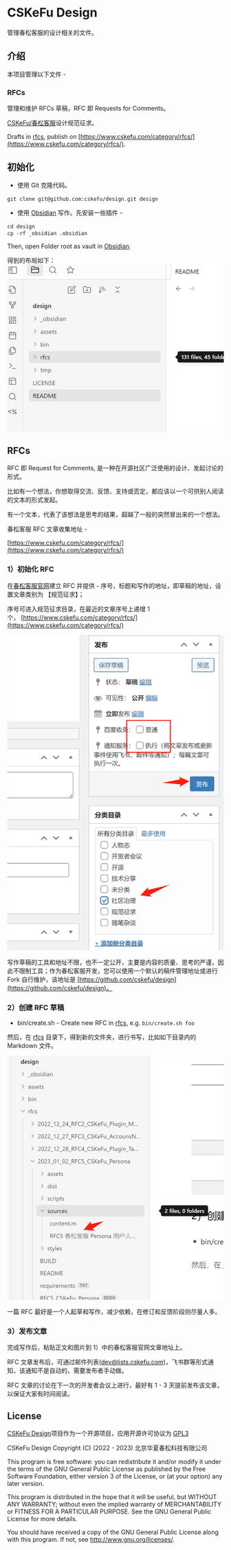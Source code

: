 # CSKeFu Design

管理春松客服的设计相关的文件。


## 介绍
本项目管理以下文件 -

### RFCs

管理和维护 RFCs 草稿，RFC 即 Requests for Comments。

[CSKeFu/春松客服](https//www.cskefu)设计规范征求。

Drafts in [rfcs](./rfcs), publish on [https://www.cskefu.com/category/rfcs/](https://www.cskefu.com/category/rfcs/).

## 初始化

* 使用 Git 克隆代码。

```
git clone git@github.com:cskefu/design.git design
```

* 使用 [Obsidian](https://obsidian.md/) 写作。先安装一些插件 -

```
cd design
cp -rf _obsidian .obsidian
```

Then, open Folder root as vault in [Obsidian](https://obsidian.md/).

得到的布局如下：
![](assets/media/sceenshoot_20230103152716.png)


## RFCs

RFC 即 Request for Comments, 是一种在开源社区广泛使用的设计、发起讨论的形式。

比如有一个想法，你想取得交流、反馈、支持或否定，都应该以一个可供别人阅读的文本的形式发起。

有一个文本，代表了该想法是思考的结果，超越了一般的突然冒出来的一个想法。

  

春松客服 RFC 文章收集地址 -

[https://www.cskefu.com/category/rfcs/](https://www.cskefu.com/category/rfcs/)


### 1）初始化 RFC

在[春松客服官网](https://www.cskefu.com/admin)建立 RFC 并提供 - 序号，标题和写作的地址，即草稿的地址，设置文章类别为 【规范征求】；

序号可进入规范征求目录，在最近的文章序号上递增 1 个， [https://www.cskefu.com/category/rfcs/](https://www.cskefu.com/category/rfcs/)

![](assets/media/sceenshoot_20230103153847.png)

写作草稿的工具和地址不限，也不一定公开，主要是内容的质量、思考的严谨，因此不限制工具；作为春松客服开发，您可以使用一个默认的稿件管理地址或进行 Fork 自行维护，该地址是 [https://github.com/cskefu/design](https://github.com/cskefu/design)。

### 2）创建 RFC 草稿

* bin/create.sh - Create new RFC in [rfcs](./rfcs/), e.g. `bin/create.sh foo`

然后，在 [rfcs](./rfcs) 目录下，得到新的文件夹，进行书写，比如如下目录内的 Markdown 文件。

![](assets/media/sceenshoot_20230103153947.png)

一篇 RFC 最好是一个人起草和写作，减少依赖，在修订和反馈阶段则尽量人多。

### 3）发布文章

完成写作后，粘贴正文和图片到 1）中的春松客服官网文章地址上。

RFC 文章发布后，可通过邮件列表([dev@lists.cskefu.com](mailto:dev@lists.cskefu.com))，飞书群等形式通知，该通知不是自动的，需要发布者手动做。

RFC 文章的讨论在下一次的开发者会议上进行，最好有 1 - 3 天提前发布该文章，以保证大家有时间阅读。


## License

[CSKeFu Design](https://github.com/cskefu/design)项目作为一个开源项目，应用开源许可协议为 [GPL3](./LICENSE)

CSKeFu Design
Copyright (C) (2022 - 2023)  北京华夏春松科技有限公司

This program is free software: you can redistribute it and/or modify
it under the terms of the GNU General Public License as published by
the Free Software Foundation, either version 3 of the License, or
(at your option) any later version.

This program is distributed in the hope that it will be useful,
but WITHOUT ANY WARRANTY; without even the implied warranty of
MERCHANTABILITY or FITNESS FOR A PARTICULAR PURPOSE.  See the
GNU General Public License for more details.

You should have received a copy of the GNU General Public License
along with this program.  If not, see <http://www.gnu.org/licenses/>.